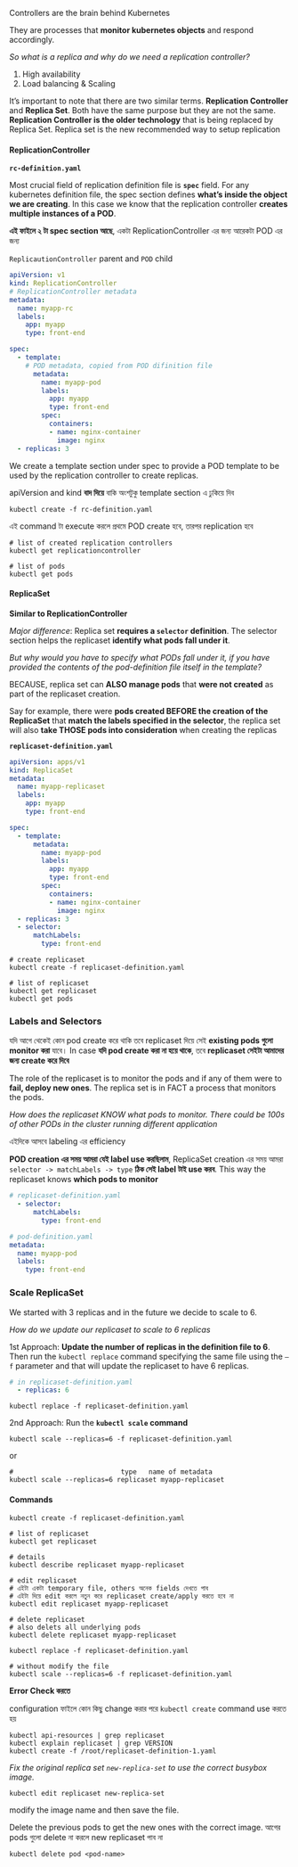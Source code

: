
Controllers are the brain behind Kubernetes

They are processes that **monitor kubernetes objects** and respond accordingly.

_So what is a replica and why do we need a replication controller?_

1. High availability
2. Load balancing & Scaling


It’s important to note that there are two similar terms. **Replication Controller** and **Replica Set**. Both have the same purpose but they are not the same. **Replication Controller is the older technology** that is being replaced by Replica Set. Replica set is the new recommended way to setup replication

#### ReplicationController

**`rc-definition.yaml`**

Most crucial field of replication definition file is **`spec`** field. For any kubernetes definition file, the spec section defines **what’s inside the object we are creating**. In this case we know that the replication controller **creates multiple instances of a POD**.

**এই ফাইলে ২ টা spec section আছে**, একটা ReplicationController এর জন্য আরেকটা POD এর জন্য 

`ReplicautionController` parent and `POD` child

```yaml
apiVersion: v1
kind: ReplicationController
# ReplicationController metadata
metadata:
  name: myapp-rc
  labels: 
    app: myapp
    type: front-end

spec: 
  - template:
    # POD metadata, copied from POD difinition file  
      metadata:
        name: myapp-pod
        labels:
          app: myapp
          type: front-end
        spec:
          containers:
          - name: nginx-container
            image: nginx
  - replicas: 3
```

We create a template section under spec to provide a POD template to be used by the replication controller to create replicas.

apiVersion and kind **বাদ দিয়ে** বাকি অংশটুকু template section এ ঢুকিয়ে দিব 

```shell
kubectl create -f rc-definition.yaml
```
এই command টা execute করলে প্রথমে POD create হবে, তারপর replication হবে 


```shell
# list of created replication controllers
kubectl get replicationcontroller

# list of pods
kubectl get pods
```

#### ReplicaSet

**Similar to ReplicationController**

_Major difference_: Replica set **requires a `selector` definition**. The selector section helps the replicaset **identify what pods fall under it**.

_But why would you have to specify what PODs fall under it, if you have provided the contents of the pod-definition file itself in the template?_ 

BECAUSE, replica set can **ALSO manage pods** that **were not created** as part of the replicaset creation.

Say for example, there were **pods created BEFORE the creation of the ReplicaSet** that **match the labels specified in the selector**, the replica set will also **take THOSE pods into consideration** when creating the replicas

**`replicaset-definition.yaml`**

```yaml
apiVersion: apps/v1
kind: ReplicaSet
metadata:
  name: myapp-replicaset
  labels: 
    app: myapp
    type: front-end

spec: 
  - template:
      metadata:
        name: myapp-pod
        labels:
          app: myapp
          type: front-end
        spec:
          containers:
          - name: nginx-container
            image: nginx
  - replicas: 3
  - selector: 
      matchLabels:
        type: front-end
```

```shell
# create replicaset
kubectl create -f replicaset-definition.yaml

# list of replicaset
kubectl get replicaset
kubectl get pods
```


### Labels and Selectors


যদি আগে থেকেই কোন pod create করে থাকি তবে replicaset দিয়ে সেই **existing pods গুলো monitor করা** যাবে। In case **যদি pod create করা না হয়ে থাকে**, তবে **replicaset সেইটা আমাদের জন্য create করে দিবে** 

The role of the replicaset is to monitor the pods and if any of them were to **fail, deploy new ones**. The replica set is in FACT a process that monitors the pods.


_How does the replicaset KNOW what pods to monitor. There could be 100s of other PODs in the cluster running different application_

এইদিকে আসবে labeling এর efficiency

**POD creation এর সময় আমরা যেই label use করছিলাম**, ReplicaSet creation এর সময় আমরা `selector -> matchLabels -> type` **ঠিক সেই label টাই use করব**. This way the replicaset knows **which pods to monitor**


```yml
# replicaset-definition.yaml
  - selector: 
      matchLabels:
        type: front-end

# pod-definition.yaml
metadata:
  name: myapp-pod
  labels:
    type: front-end
```

### Scale ReplicaSet

We started with 3 replicas and in the future we decide to scale to 6. 

_How do we update our replicaset to scale to 6 replicas_

1st Approach: **Update the number of replicas in the definition file to 6**. Then run the `kubectl replace` command specifying the same file using the `–f` parameter and that will update the replicaset to have 6 replicas.

```yaml
# in replicaset-definition.yaml
  - replicas: 6
```
```
kubectl replace -f replicaset-definition.yaml
```

2nd Approach: Run the **`kubectl scale` command**

```shell
kubectl scale --replicas=6 -f replicaset-definition.yaml
```

or
```shell
#                           type   name of metadata
kubectl scale --replicas=6 replicaset myapp-replicaset
```


#### Commands

```shell
kubectl create -f replicaset-definition.yaml

# list of replicaset
kubectl get replicaset

# details
kubectl describe replicaset myapp-replicaset

# edit replicaset
# এইটা একটা temporary file, others অনেক fields দেখতে পাব 
# এইটা দিয়ে edit করলে নতুন করে replicaset create/apply করতে হবে না 
kubectl edit replicaset myapp-replicaset

# delete replicaset
# also delets all underlying pods
kubectl delete replicaset myapp-replicaset  

kubectl replace -f replicaset-definition.yaml

# without modify the file
kubectl scale --replicas=6 -f replicaset-definition.yaml
```


**Error Check করতে**

configuration ফাইলে কোন কিছু change করার পরে `kubectl create` command use করতে হয় 

```shell
kubectl api-resources | grep replicaset
kubectl explain replicaset | grep VERSION
kubectl create -f /root/replicaset-definition-1.yaml
```


_Fix the original replica set `new-replica-set` to use the correct busybox image._

```shell
kubectl edit replicaset new-replica-set
```
modify the image name and then save the file.

Delete the previous pods to get the new ones with the correct image.
আগের pods গুলো delete না করলে new replicaset পাব না 

```
kubectl delete pod <pod-name>
```